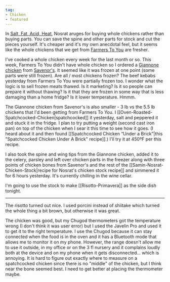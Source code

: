 ```yaml
---
tag:
- Chicken
- featured
---
```

In [Salt, Fat, Acid, Heat](https://www.saltfatacidheat.com/), Nosrat aruges for buying whole chickens rather than buying parts. You can save the spine and other parts for stock and cut the pieces yourself. It's cheaper and it's my own anecdotal feel, but it seems like the whole chickens that we get from [Farmers To You](https://farmerstoyou.com/) are fresher.

I've cooked a whole chicken every week for the last month or so. This week, Farmers To You didn't have whole chicken so I ordered a [Giannone chicken](http://giannonepoultry.com/en/) from [Savenor's](https://www.savenorsmarket.com/). It seemed like it was frozen at one point (some parts were still frozen). Are all / most chickens frozen? The beef kebabs yesterday from Farmers To You were partially frozen too. I wonder what the logic is to sell frozen meats thawed. Is it marketing? Is it so people can prepare it without thawing? Is it that they are frozen in some way that is less damaging than a home fridge? Is it lower temperature. Hmmm.

The Giannone chicken from Savenor's is also smaller - 3 lb vs the 5.5 lb chickens that I'd been getting from Farmers To You. I  [[Oven-Roasted-Spatchcocked-Chicken|spatchcocked]] it yesterday, salt and peppered it and stuck it in the fridge. I plan to try putting a weight (second cast iron pan) on top of the chicken when I sear it this time to see how it goes. (I heard about it and then found [[Spatchcocked Chicken “Under a Brick”|this "Spatchcocked Chicken Under A Brick" recipe]].) I'll try it at 450ºF per this recipe.

I also took the spine and wing tips from the Giannone chicken, added it to the celery, parsley and left over chicken parts in the freezer along with three points of chicken bones from Savenor's and the rest of the [[Samin-Nosrat-Chicken-Stock|recipe for Nosrat's chicken stock recipe]] and simmered it for 6 hours yesterday. It's currently chilling in the wine cellar.

I'm going to use the stock to make [[Risotto-Primavera]] as the side dish tonight.

---
The risotto turned out nice. I used porcini instead of shiitake which turned the whole thing a bit brown, but otherwise it was great.

The chicken was good, but my Chugod thermometers got the temperature wrong (I don't think it was user error) but I used the Javelin Pro and used it to get it to the right temperature. I use the Chugod because it can stay connected when the food is in the oven and it has a Bluetooth mode that allows me to monitor it on my phone. However, the range doesn't allow me to use it outside, in my office or on the 3 fl nursery and it complains loudly both at the device and on my phone when it gets disconnected... which is annoying. It is hard to figure out exactly where to measure on a spatchcocked chicken since there is no "middle" of the chicken, but I think near the bone seemed best. I need to get better at placing the thermometer maybe.